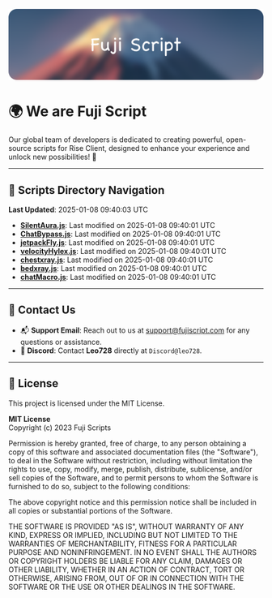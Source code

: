 ![Banner](.github/b.webp)

# 🌍 **We are Fuji Script**

Our global team of developers is dedicated to creating powerful, open-source scripts for Rise Client, designed to enhance your experience and unlock new possibilities! 🌟

---
<!-- SCRIPTS_NAVIGATION_START -->
## 📂 **Scripts Directory Navigation**

**Last Updated**: 2025-01-08 09:40:03 UTC

- **[SilentAura.js](scripts/SilentAura.js)**: Last modified on 2025-01-08 09:40:01 UTC
- **[ChatBypass.js](scripts/ChatBypass.js)**: Last modified on 2025-01-08 09:40:01 UTC
- **[jetpackFly.js](scripts/jetpackFly.js)**: Last modified on 2025-01-08 09:40:01 UTC
- **[velocityHylex.js](scripts/velocityHylex.js)**: Last modified on 2025-01-08 09:40:01 UTC
- **[chestxray.js](scripts/chestxray.js)**: Last modified on 2025-01-08 09:40:01 UTC
- **[bedxray.js](scripts/bedxray.js)**: Last modified on 2025-01-08 09:40:01 UTC
- **[chatMacro.js](scripts/chatMacro.js)**: Last modified on 2025-01-08 09:40:01 UTC

<!-- SCRIPTS_NAVIGATION_END -->

---

## 💬 **Contact Us**  
- 📬 **Support Email**: Reach out to us at [support@fujiscript.com](mailto:support@fujiscript.com) for any questions or assistance.  
- 💬 **Discord**: Contact **Leo728** directly at `Discord@leo728`.

---

## 📜 **License**

This project is licensed under the MIT License.  

**MIT License**  
Copyright (c) 2023 Fuji Scripts  

Permission is hereby granted, free of charge, to any person obtaining a copy of this software and associated documentation files (the "Software"), to deal in the Software without restriction, including without limitation the rights to use, copy, modify, merge, publish, distribute, sublicense, and/or sell copies of the Software, and to permit persons to whom the Software is furnished to do so, subject to the following conditions:  

The above copyright notice and this permission notice shall be included in all copies or substantial portions of the Software.  

THE SOFTWARE IS PROVIDED "AS IS", WITHOUT WARRANTY OF ANY KIND, EXPRESS OR IMPLIED, INCLUDING BUT NOT LIMITED TO THE WARRANTIES OF MERCHANTABILITY, FITNESS FOR A PARTICULAR PURPOSE AND NONINFRINGEMENT. IN NO EVENT SHALL THE AUTHORS OR COPYRIGHT HOLDERS BE LIABLE FOR ANY CLAIM, DAMAGES OR OTHER LIABILITY, WHETHER IN AN ACTION OF CONTRACT, TORT OR OTHERWISE, ARISING FROM, OUT OF OR IN CONNECTION WITH THE SOFTWARE OR THE USE OR OTHER DEALINGS IN THE SOFTWARE.  
